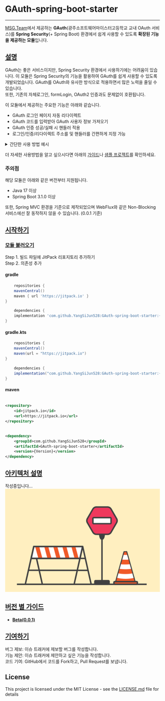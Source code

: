 # GAuth-spring-boot-starter

- - -

[MSG.Team](https://github.com/GSM-MSG)에서 제공하는 **GAuth**(광주소프트웨어마이스터고등학교 교내 OAuth 서비스)를 **Spring Security**(+ Spring
Boot) 환경에서 쉽게 사용할 수 있도록 **확장된 기능을 제공하는 모듈**입니다.

## [설명](#설명)

GAuth는 좋은 서비스이지만, Spring Security 환경에서 사용하기에는 어려움이 있습니다.
이 모듈은 Spring Security의 기능을 활용하여 GAuth를 쉽게 사용할 수 있도록 개발되었습니다.
GAuth를 OAuth와 유사한 방식으로 적용하면서 많은 노력을 줄일 수 있습니다.   
또한, 기존의 자체로그인, formLogin, OAuth2 인증과도 문제없이 호환됩니다.

이 모듈에서 제공하는 주요한 기능은 아래와 같습니다.

- GAuth 로그인 페이지 자동 리다이렉트
- GAuth 코드를 입력받아 GAuth 사용자 정보 가져오기
- GAuth 인증 성공/실패 시 핸들러 적용
- 로그인/인증/리다이렉트 주소를 및 핸들러를 간편하게 지정 가능

<details>
<summary>간단한 사용 방법 예시</summary>

#### 예시 1

```java

@Configuration
public class SecurityConfig {
    // ...
    @Bean
    public SecurityFilterChain filterChain(HttpSecurity http) throws Exception {
        http
                // ...
                .apply(gauth);
        return http.build();
    }
}
```

#### 예시 2

```java

@Configuration
public class SecurityConfig {
    // 생략
    @Bean
    public SecurityFilterChain filterChain(HttpSecurity http) throws Exception {
        http
                // ...
                .apply(gatuh
                        .loginPageUrl("/to-gauth-login-page")
                        .loginProcessingUrl("/login/code/gauth")
                        .successHandler(
                                new SimpleUrlAuthenticationSuccessHandler("/success"))
                        .failureHandler(
                                new SimpleUrlAuthenticationFailureHandler("/failure")));
        return http.build();
    }
}
```

</details>

더 자세한 사용방법을 알고 싶으시다면 아래의 [가이드](#버전-별-가이드)나 [샘플 프로젝트](https://github.com/YangSiJun528/GAuth-spring-boot-starter-sample)를
확인하세요.

### 주의점

해당 모듈은 아래와 같은 버전부터 지원됩니다.

- Java 17 이상
- Spring Boot 3.1.0 이상

또한, Spring MVC 환경을 기준으로 제작되었으며 WebFlux와 같은 Non-Blocking 서비스에선 잘 동작하지 않을 수 있습니다. (0.0.1 기준)

## [시작하기](#시작하기)

### [모듈 불러오기](#모듈-불러오기)

Step 1. 빌드 파일에 JitPack 리포지토리 추가하기  
Step 2. 의존성 추가

#### gradle

```groovy
    repositories {
    mavenCentral()
    maven { url 'https://jitpack.io' }
}
```

```groovy
    dependencies {
    implementation 'com.github.YangSiJun528:GAuth-spring-boot-starter:{Version}'
}
```

#### gradle.kts

```groovy
    repositories {
    mavenCentral()
    maven(url = "https://jitpack.io")
}
```

```groovy
    dependencies {
    implementation("com.github.YangSiJun528:GAuth-spring-boot-starter:{Version}")
}
```

#### maven

```xml

<repository>
    <id>jitpack.io</id>
    <url>https://jitpack.io</url>
</repository>
```

```xml

<dependency>
    <groupId>com.github.YangSiJun528</groupId>
    <artifactId>GAuth-spring-boot-starter</artifactId>
    <version>{Version}</version>
</dependency>
```

## [아키텍처 설명](#아키텍처-설명)

작성중입니다...
![Im_writing.png](docs/img/writing.png)

## [버전 별 가이드](#버전-별-가이드)

- #### [Beta(0.0.1)](docs/guide/ver_001/index.md)

## [기여하기](#기여하기)

버그 제보: 이슈 트래커에 제보할 버그를 작성합니다.  
기능 제안: 이슈 트래커에 제안하고 싶은 기능을 작성합니다.  
코드 기여: GitHub에서 코드를 Fork하고, Pull Request를 보냅니다.

## License

This project is licensed under the MIT License - see the [LICENSE.md](LICENSE.md) file for details
